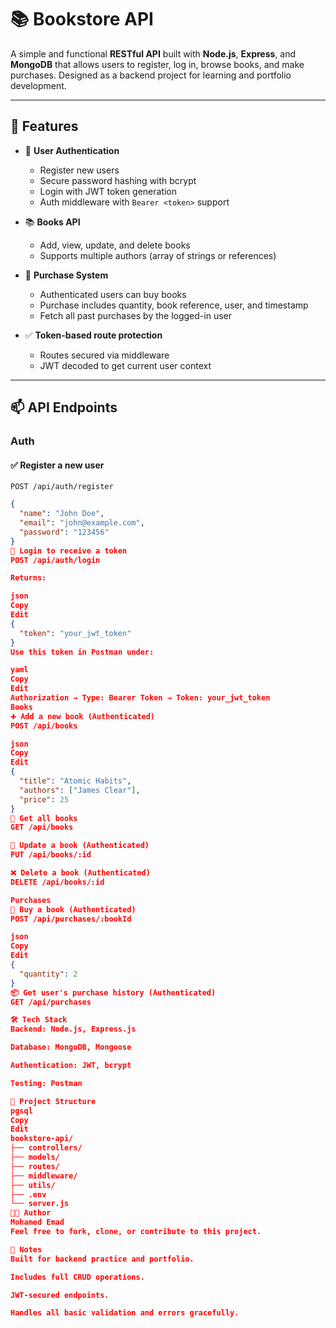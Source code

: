 # 📚 Bookstore API

A simple and functional **RESTful API** built with **Node.js**, **Express**, and **MongoDB** that allows users to register, log in, browse books, and make purchases. Designed as a backend project for learning and portfolio development.

---

## 🚀 Features

- 🔐 **User Authentication**
  - Register new users
  - Secure password hashing with bcrypt
  - Login with JWT token generation
  - Auth middleware with `Bearer <token>` support

- 📚 **Books API**
  - Add, view, update, and delete books
  - Supports multiple authors (array of strings or references)

- 🛒 **Purchase System**
  - Authenticated users can buy books
  - Purchase includes quantity, book reference, user, and timestamp
  - Fetch all past purchases by the logged-in user

- ✅ **Token-based route protection**
  - Routes secured via middleware
  - JWT decoded to get current user context

---

## 📫 API Endpoints

### Auth

#### ✅ Register a new user
`POST /api/auth/register`

```json
{
  "name": "John Doe",
  "email": "john@example.com",
  "password": "123456"
}
🔐 Login to receive a token
POST /api/auth/login

Returns:

json
Copy
Edit
{
  "token": "your_jwt_token"
}
Use this token in Postman under:

yaml
Copy
Edit
Authorization → Type: Bearer Token → Token: your_jwt_token
Books
➕ Add a new book (Authenticated)
POST /api/books

json
Copy
Edit
{
  "title": "Atomic Habits",
  "authors": ["James Clear"],
  "price": 25
}
📖 Get all books
GET /api/books

📝 Update a book (Authenticated)
PUT /api/books/:id

❌ Delete a book (Authenticated)
DELETE /api/books/:id

Purchases
🛒 Buy a book (Authenticated)
POST /api/purchases/:bookId

json
Copy
Edit
{
  "quantity": 2
}
📦 Get user's purchase history (Authenticated)
GET /api/purchases

🛠️ Tech Stack
Backend: Node.js, Express.js

Database: MongoDB, Mongoose

Authentication: JWT, bcrypt

Testing: Postman

📁 Project Structure
pgsql
Copy
Edit
bookstore-api/
├── controllers/
├── models/
├── routes/
├── middleware/
├── utils/
├── .env
└── server.js
👨‍💻 Author
Mohamed Emad
Feel free to fork, clone, or contribute to this project.

📌 Notes
Built for backend practice and portfolio.

Includes full CRUD operations.

JWT-secured endpoints.

Handles all basic validation and errors gracefully.